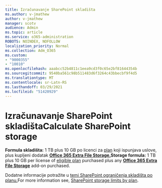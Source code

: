 ```yaml
---
title: Izračunavanje SharePoint skladišta
ms.author: v-jmathew
author: v-jmathew
manager: scotv
audience: Admin
ms.topic: article
ms.service: o365-administration
ROBOTS: NOINDEX, NOFOLLOW
localization_priority: Normal
ms.collection: Adm_O365
ms.custom:
- "9000355"
- "10010"
ms.openlocfilehash: aaabcc52b4811c1eea9cd3f0c65e2bf81644354b
ms.sourcegitcommit: 9540ba561c98b511483d6f3264c43bbecbf9f4d5
ms.translationtype: MT
ms.contentlocale: sr-Latn-RS
ms.lasthandoff: 03/29/2021
ms.locfileid: "51420929"
---
```

# <a name="calculate-sharepoint-storage"></a><span data-ttu-id="63d29-102">Izračunavanje SharePoint skladišta</span><span class="sxs-lookup"><span data-stu-id="63d29-102">Calculate SharePoint storage</span></span>

<span data-ttu-id="63d29-103">**Formula skladišta:** 1 TB plus 10 GB po licenci za [plan](https://docs.microsoft.com/microsoft-365/commerce/add-storage-space) koji ispunjava uslove, plus kupljeni dodatak **[Office 365 Extra File Storage.](https://docs.microsoft.com/microsoft-365/commerce/add-storage-space)**</span><span class="sxs-lookup"><span data-stu-id="63d29-103">**Storage formula:** 1 TB plus 10 GB per license of [eligible plan](https://docs.microsoft.com/microsoft-365/commerce/add-storage-space) purchased plus any **[Office 365 Extra File Storage](https://docs.microsoft.com/microsoft-365/commerce/add-storage-space)** add-on purchased.</span></span>

<span data-ttu-id="63d29-104">Dodatne informacije potražite u [temi SharePoint ograničenja skladišta po planu.](https://docs.microsoft.com/office365/servicedescriptions/sharepoint-online-service-description/sharepoint-online-limits)</span><span class="sxs-lookup"><span data-stu-id="63d29-104">For more information see, [SharePoint storage limits by plan](https://docs.microsoft.com/office365/servicedescriptions/sharepoint-online-service-description/sharepoint-online-limits).</span></span>
